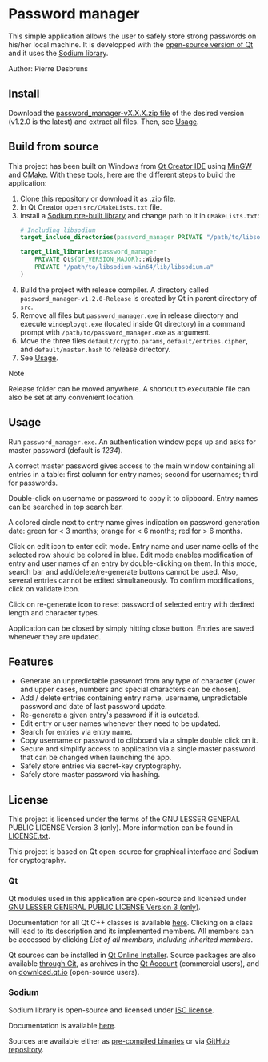 # Password manager

This simple application allows the user to safely store strong passwords on his/her local machine. It is developped with the [open-source version of Qt](https://www.qt.io/download-open-source) and it uses the [Sodium library](https://doc.libsodium.org/).

Author: Pierre Desbruns

## Install
Download the [password_manager-vX.X.X.zip file](https://github.com/PierreDesbruns/password_manager/releases/tag/v1.2.0) of the desired version (v1.2.0 is the latest) and extract all files.
Then, see [Usage](#usage).

## Build from source
This project has been built on Windows from [Qt Creator IDE](https://www.qt.io/product/development-tools) using [MinGW](https://sourceforge.net/projects/mingw/) and [CMake](https://cmake.org/). With these tools, here are the different steps to build the application:
1. Clone this repository or download it as .zip file.
2. In Qt Creator open `src/CMakeLists.txt` file.
3. Install a [Sodium pre-built library](https://download.libsodium.org/libsodium/releases/) and change path to it in `CMakeLists.txt`:
	```cmake
	# Including libsodium
	target_include_directories(password_manager PRIVATE "/path/to/libsodium-win64/include")

	target_link_libraries(password_manager
		PRIVATE Qt${QT_VERSION_MAJOR}::Widgets
		PRIVATE "/path/to/libsodium-win64/lib/libsodium.a"
	)
	```
3. Build the project with release compiler. A directory called `password_manager-v1.2.0-Release` is created by Qt in parent directory of `src`.
4. Remove all files but `password_manager.exe` in release directory and execute `windeployqt.exe` (located inside Qt directory) in a command prompt with `/path/to/password_manager.exe` as argument.
5. Move the three files `default/crypto.params`, `default/entries.cipher`, and `default/master.hash` to release directory.
6. See [Usage](#usage).

> [!NOTE]
> Release folder can be moved anywhere. A shortcut to executable file can also be set at any convenient location.

## Usage
Run `password_manager.exe`. An authentication window pops up and asks for master password (default is *1234*).

A correct master password gives access to the main window containing all entries in a table: first column for entry names; second for usernames; third for passwords.

Double-click on username or password to copy it to clipboard. Entry names can be searched in top search bar.

A colored circle next to entry name gives indication on password generation date: green for \< 3 months; orange for \< 6 months; red for \> 6 months.

Click on edit icon to enter edit mode. Entry name and user name cells of the selected row should be colored in blue. Edit mode enables modification of entry and user names of an entry by double-clicking on them. In this mode, search bar and add/delete/re-generate buttons cannot be used. Also, several entries cannot be edited simultaneously. To confirm modifications, click on validate icon.

Click on re-generate icon to reset password of selected entry with dedired length and character types.

Application can be closed by simply hitting close button. Entries are saved whenever they are updated.

## Features
- Generate an unpredictable password from any type of character (lower and upper cases, numbers and special characters can be chosen).
- Add / delete entries containing entry name, username, unpredictable password and date of last password update.
- Re-generate a given entry's password if it is outdated.
- Edit entry or user names whenever they need to be updated.
- Search for entries via entry name.
- Copy username or password to clipboard via a simple double click on it.
- Secure and simplify access to application via a single master password that can be changed when launching the app.
- Safely store entries via secret-key cryptography.
- Safely store master password via hashing.
	
## License
This project is licensed under the terms of the GNU LESSER GENERAL PUBLIC LICENSE Version 3 (only). More information can be found in [LICENSE.txt](LICENSE.txt).

This project is based on Qt open-source for graphical interface and Sodium for cryptography.

### Qt
Qt modules used in this application are open-source and licensed under [GNU LESSER GENERAL PUBLIC LICENSE Version 3 (only)](https://www.gnu.org/licenses/lgpl-3.0.en.html).

Documentation for all Qt C++ classes is available [here](https://doc.qt.io/qt-6/classes.html). Clicking on a class will lead to its description and its implemented members. All members can be accessed by clicking *List of all members, including inherited members*.

Qt sources can be installed in [Qt Online Installer](https://doc.qt.io/qt-6/get-and-install-qt.html). Source packages are also available [through Git](https://doc.qt.io/qt-6/getting-sources-from-git.html), as archives in the [Qt Account](https://login.qt.io/login) (commercial users), and on [download.qt.io](https://download.qt.io/) (open-source users).

### Sodium
Sodium library is open-source and licensed under [ISC license](https://en.wikipedia.org/wiki/ISC_license).

Documentation is available [here](https://doc.libsodium.org/).

Sources are available either as [pre-compiled binaries](https://download.libsodium.org/libsodium/releases/) or via [GitHub repository](https://github.com/jedisct1/libsodium).